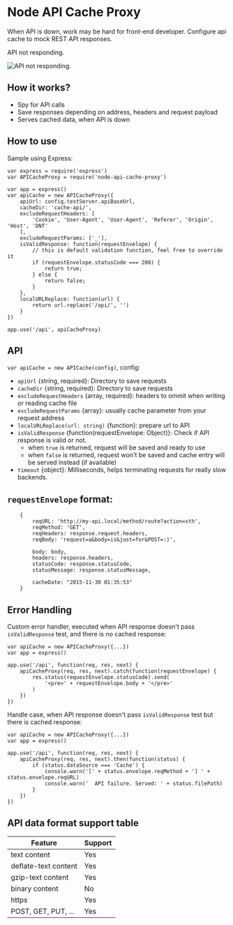 Node API Cache Proxy
======
When API is down, work may be hard for front-end developer.
Configure api cache to mock REST API responses.

API not responding.

![API not responding.](docs/OqWCFTn.gif)

How it works?
------
- Spy for API calls
- Save responses depending on address, headers and request payload
- Serves cached data, when API is down


How to use
------

Sample using Express:
```
var express = require('express')
var APICacheProxy = require('node-api-cache-proxy')

var app = express()
var apiCache = new APICacheProxy({
	apiUrl: config.testServer.apiBaseUrl,
	cacheDir: 'cache-api/',
	excludeRequestHeaders: [
		'Cookie', 'User-Agent', 'User-Agent', 'Referer', 'Origin', 'Host', 'DNT'
	],
	excludeRequestParams: ['_'],
	isValidResponse: function(requestEnvelope) {
		// this is default validation function, feel free to override it
		if (requestEnvelope.statusCode === 200) {
			return true;
		} else {
			return false;
		}
	},
	localURLReplace: function(url) {
		return url.replace('/api/', '')
	}
})

app.use('/api', apiCacheProxy)
```


API
------
`var apiCache = new APICache(config)`, config:
- `apiUrl` {string, required}: Directory to save requests
- `cacheDir` {string, required}: Directory to save requests
- `excludeRequestHeaders` {array, required}: headers to ommit when writing or reading cache file
- `excludeRequestParams` {array}: usually cache parameter from your request address
- `localURLReplace(url: string)` {function}: prepare url to API
- `isValidResponse` {function(requestEnvelope: Object)}: Check if API response is valid or not.
    - when `true` is returned, request will be saved and ready to use
    - when `false` is returned, request won't be saved and cache entry will be
      served instead (if available)
- `timeout` {object}:  Milliseconds, helps terminating requests for really
  slow backends.


`requestEnvelope` format:
------
```
	{
		reqURL: 'http://my-api.local/method/route?action=sth',
		reqMethod: 'GET',
		reqHeaders: response.request.headers,
		reqBody: 'request=a&body=is&just=for&POST=:)',

		body: body,
		headers: response.headers,
		statusCode: response.statusCode,
		statusMessage: response.statusMessage,

		cacheDate: "2015-11-30 01:35:53"
	}
```

Error Handling
------
Custom error handler, executed when API response doesn't pass
`isValidResponse` test, and there is no cached response:
```
var apiCache = new APICacheProxy({...})
var app = express()

app.use('/api', function(req, res, next) {
	apiCacheProxy(req, res, next).catch(function(requestEnvelope) {
		res.status(requestEnvelope.statusCode).send(
			'<pre>' + requestEnvelope.body + '</pre>'
		)
	})
})
```

Handle case, when API response doesn't pass `isValidResponse` test but there is
cached response:
```
var apiCache = new APICacheProxy({...})
var app = express()

app.use('/api', function(req, res, next) {
	apiCacheProxy(req, res, next).then(function(status) {
		if (status.dataSource === 'Cache') {
			console.warn('[' + status.envelope.reqMethod + '] ' + status.envelope.reqURL)
			console.warn('  API failure. Served: ' + status.filePath)
		}
	})
})
```


API data format support table
------

| Feature               | Support       |
| --------------------- | ------------- |
| text content          | Yes           |
| deflate-text content  | Yes           |
| gzip-text content     | Yes           |
| binary content        | No            |
| https                 | Yes           |
| POST, GET, PUT, ...   | Yes           |
